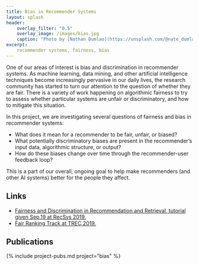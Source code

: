```yaml
---
title: Bias in Recommender Systems
layout: splash
header:
    overlay_filter: "0.5"
    overlay_image: /images/bias.jpg
    caption: "Photo by [Nathan Dumlao](https://unsplash.com/@nate_dumlao?utm_source=unsplash&utm_medium=referral&utm_content=creditCopyText) on [Unsplash](https://unsplash.com/s/photos/pages?utm_source=unsplash&utm_medium=referral&utm_content=creditCopyText)"
excerpt:
    recommender systems, fairness, bias
---
```



One of our areas of interest is bias and discrimination in recommender systems. As machine learning, data mining, and other artificial intelligence techniques become increasingly pervasive in our daily lives, the research community has started to turn our attention to the question of whether they are fair. There is a variety of work happening on algorithmic fairness to try to assess whether particular systems are unfair or discriminatory, and how to mitigate this situation.


In this project, we are investigating several questions of fairness and bias in recommender systems:

-	What does it mean for a recommender to be fair, unfair, or biased?
-	What potentially discriminatory biases are present in the recommender’s input data, algorithmic structure, or output?
-	How do these biases change over time through the recommender-user feedback loop?

This is a part of our overall, ongoing goal to help make recommenders (and other AI systems) better for the people they affect.

## Links

* [Fairness and Discrimination in Recommendation and Retrieval, tutorial given Sep.19 at RecSys 2019.](https://fair-ia.ekstrandom.net/recsys2019)
* [Fair Ranking Track at TREC 2019.](https://fair-trec.github.io/)

## Publications

{% include project-pubs.md project="bias" %}
